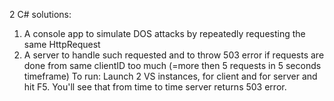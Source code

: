 2 C# solutions:
1. A console app to simulate DOS attacks by repeatedly requesting the same HttpRequest
2. A server to handle such requested and to throw 503 error if requests are done from same clientID too much (=more then 5 requests in 5 seconds timeframe)
To run:
Launch 2 VS instances, for client and for server and hit F5. 
You'll see that from time to time server returns 503 error.
